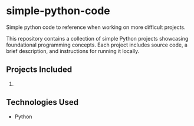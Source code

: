 # simple-python-code
Simple python code to reference when working on more difficult projects.

This repository contains a collection of simple Python projects showcasing foundational programming concepts. Each project includes source code, a brief description, and instructions for running it locally.

## Projects Included
1. 

## Technologies Used
- Python
